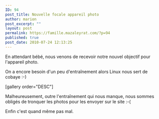```yaml
---
ID: 94
post_title: Nouvelle focale appareil photo
author: marion
post_excerpt: ""
layout: post
permalink: https://famille.mazaleyrat.com/?p=94
published: true
post_date: 2010-07-24 12:13:25
---
```

En attendant bébé, nous venons de recevoir notre nouvel objectif pour l'appareil photo.

On a encore besoin d'un peu d'entraînement alors Linux nous sert de cobaye :-)

[gallery order="DESC"]

Malheureusement, outre l'entraînement qui nous manque, nous sommes obligés de tronquer les photos pour les envoyer sur le site :-(

Enfin c'est quand même pas mal.